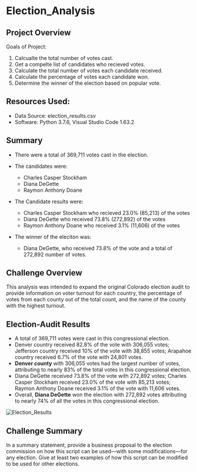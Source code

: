 # Election_Analysis

## Project Overview

Goals of Project:

1. Calcualte the total number of votes cast. 
2. Get a compelte list of candidates who recieved votes. 
3. Calculate the total number of votes each candidate received. 
4. Calculate the percentage of votes each candidate won. 
5. Determine the winner of the election based on popular vote. 

## Resources Used:

- Data Source: election_results.csv
- Software: Python 3.7.6, Visual Studio Code 1.63.2

## Summary
- There were a total of 369,711 votes cast in the election. 
- The candidates were:
    - Charles Casper Stockham
    - Diana DeGette
    - Raymon Anthony Doane

- The Candidate results were:
    - Charles Casper Stockham who recieved 23.0% (85,213) of the votes
    - Diana DeGette who received 73.8% (272,892) of the votes
    - Raymon Anthony Doane who received 3.1% (11,606) of the votes

- The winner of the eleciton was:
    - Diana DeGette, who received 73.8% of the vote and a total of 272,892 number of votes. 

## Challenge Overview

This analysis was intended to expand the original Colorado election audit to provide information on voter turnout for each country, the percentage of votes from each county out of the total count, and the name of the county with the highest turnout. 


## Election-Audit Results

-	A total of 369,711 votes were cast in this congressional election.
-	Denver country received 82.8% of the vote with 306,055 votes; Jefferson country received 10% of the vote with 38,855 votes; Arapahoe country received 6.7% of the vote with 24,801 votes. 
-	**Denver county** with 306,055 votes had the largest number of votes, attributing to nearly 83% of the total votes in this congressional election. 
-	Diana DeGette received 73.8% of the vote with 272,892 votes; Charles Casper Stockham received 23.0% of the vote with 85,213 votes; Raymon Anthony Doane received 3.1% of the vote with 11,606 votes.
-	Overall, **Diana DeGette** won the election with 272,892 votes attributing to nearly 74% of all the votes in this congressional election. 

![Election_Results](https://user-images.githubusercontent.com/94864663/150052161-fd3b8a56-ab83-49e9-8b85-cc569af06b86.png)


## Challenge Summary

In a summary statement, provide a business proposal to the election commission on how this script can be used—with some modifications—for any election. Give at least two examples of how this script can be modified to be used for other elections.
